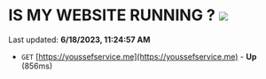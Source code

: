 # IS MY WEBSITE RUNNING ? [![](https://img.shields.io/static/v1?label=Sponsor&message=%E2%9D%A4&logo=GitHub&color=%23fe8e86)](https://github.com/sponsors/<username>)

Last updated: **6/18/2023, 11:24:57 AM**

- `GET` [https://youssefservice.me](https://youssefservice.me) - **Up** (856ms)
